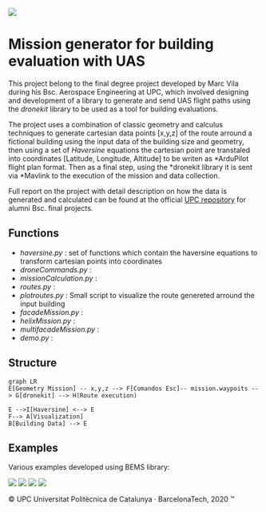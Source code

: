 ![](https://eetac.upc.edu/ca/noticies/eetac.png)

# Mission generator for building evaluation with UAS

This project belong to the final degree project developed by Marc Vila during his Bsc. Aerospace Engineering at UPC, which involved designing and development of a library to generate and send UAS flight paths using the *dronekit* library to be used as a tool for building evaluations.

The project uses a combination of classic geometry and calculus techniques to generate cartesian data points [x,y,z] of the route arround a fictional building using the input data of the building size and geometry, then using a set of *Haversine* equations the cartesian point are transtaled into coordinates [Latitude, Longitude, Altitude] to be writen as *ArduPilot flight plan format. Then as a final step, using the *dronekit library it is sent via *Mavlink to the execution of the mission and data collection.

Full report on the project with detail description on how the data is generated and calculated can be found at the official [UPC repository](https://upcommons.upc.edu/handle/2117/327793) for alumni Bsc. final projects.

## Functions 

- *haversine.py* : set of functions which contain the haversine equations to transform cartesian points into coordinates
- *droneCommands.py* :
- *missionCalculation.py* :
- *routes.py* :
- *plotroutes.py* : Small script to visualize the route genereted arround the input building
- *facadeMission.py* :
- *helixMission.py* :
- *multifacadeMission.py* :
- *demo.py* : 

## Structure

```mermaid
graph LR
E[Geometry Mission] -- x,y,z --> F[Comandos Esc]-- mission.waypoits --> G[dronekit] --> H(Route execution)

E -->I[Haversine] <--> E
F--> A[Visualization]
B[Building Data] --> E

```
## Examples

Various examples developed using BEMS library:

![](https://drive.google.com/file/d/1wjfVHi3NrUjqf1Lt0x6ocOOHfliRoZfV/view?usp=sharing)
![](https://drive.google.com/file/d/157n4tcq0-FpZN-NGV8qMg7PK72ck48aa/view?usp=sharing)
![](https://drive.google.com/file/d/1Go2bX48zw1SxH2aqdx2slIELtNyDe7tb/view?usp=sharing)
![](https://drive.google.com/file/d/11tASDHXpNF1yZfjtxFrws3If-HtBhoiP/view?usp=sharing)

© UPC Universitat Politècnica de Catalunya · BarcelonaTech, 2020 ™
